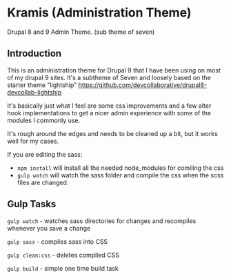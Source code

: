 # Kramis (Administration Theme)
Drupal 8 and 9 Admin Theme. (sub theme of seven)

Introduction
------------
This is an administration theme for Drupal 9 that I have been using on most of my drupal 9 sites.
It's a subtheme of Seven and loosely based on the starter theme "lightship" https://github.com/devcollaborative/drupal8-devcollab-lightship

It's basically just what I feel are some css improvements and a few alter hook implementations to get a nicer admin experience with some of the modules I commonly use.

It's rough around the edges and needs to be cleaned up a bit, but it works well for my cases.

If you are editing the sass:
- `npm install` will install all the needed node_modules for comiling the css
- `gulp watch` will watch the sass folder and compile the css when the scss files are changed.


Gulp Tasks
--------

`gulp watch` - watches sass directories for changes and recompiles whenever you save a change

`gulp sass` - compiles sass into CSS

`gulp clean:css` - deletes compiled CSS

`gulp build` - simple one time build task



